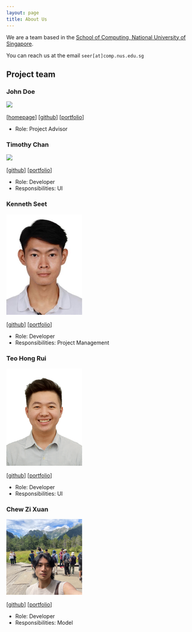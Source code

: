 ```yaml
---
layout: page
title: About Us
---
```


We are a team based in the [School of Computing, National University of Singapore](http://www.comp.nus.edu.sg).

You can reach us at the email `seer[at]comp.nus.edu.sg`

## Project team

### John Doe

<img src="images/johndoe.png" width="200px">

[[homepage](http://www.comp.nus.edu.sg/~damithch)]
[[github](https://github.com/johndoe)]
[[portfolio](team/johndoe.md)]

- Role: Project Advisor

### Timothy Chan

<img src="images/timothy.png" width="200px">

[[github](http://github.com/timothysashimi)]
[[portfolio](team/johndoe.md)]

- Role: Developer
- Responsibilities: UI

### Kenneth Seet

<img src="images/itstrueitstrueitsrealitsreal.png" width="200px">

[[github](http://github.com/itstrueitstrueitsrealitsreal)] [[portfolio](team/kenneth.md)]

- Role: Developer
- Responsibilities: Project Management

### Teo Hong Rui

<img src="images/sethteo.png" width="200px">

[[github](https://github.com/sethteo)]
[[portfolio](team/johndoe.md)]

- Role: Developer
- Responsibilities: UI

### Chew Zi Xuan

<img src="images/chewbum.png" width="200px">

[[github](http://github.com/chewbum)]
[[portfolio](team/johndoe.md)]

- Role: Developer
- Responsibilities: Model
